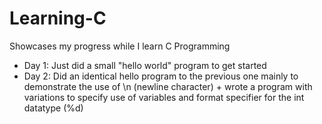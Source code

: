 # Learning-C
Showcases my progress while I learn C Programming
- Day 1: Just did a small "hello world" program to get started
- Day 2: Did an identical hello program to the previous one mainly to demonstrate the use of \n (newline character) + wrote a program with variations to specify use of variables and format specifier for the int datatype (%d)

